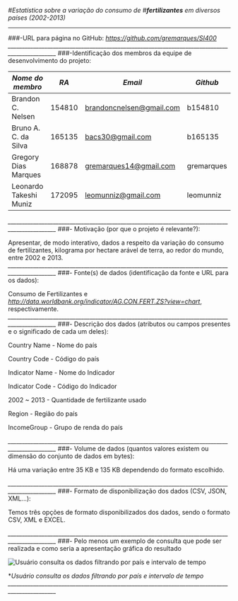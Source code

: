 #_Estatística sobre a variação do consumo de_
#_**fertilizantes** em diversos países (2002-2013)_
________________________________________________________________________
###-URL para página no GitHub: _https://github.com/gremarques/SI400_
*_______________________________________________________________________________________________*
###-Identificação dos membros da equipe de desenvolvimento do projeto:

_Nome do membro_      | _RA_   |           _Email_          |  _Github_  | 
----------------------|--------|----------------------------|------------|
Brandon C. Nelsen     | 154810 |    brandoncnelsen@gmail.com| b154810    |
Bruno A. C. da Silva  | 165135 |    bacs30@gmail.com        | b165135    |
Gregory Dias Marques  | 168878 |    gremarques14@gmail.com  | gremarques |
Leonardo Takeshi Muniz| 172095 |    leomunniz@gmail.com     | leomunniz  |
*_______________________________________________________________________________________________*
###- Motivação (por que o projeto é relevante?):

Apresentar, de modo interativo, dados a respeito da variação do consumo de fertilizantes, kilograma por hectare arável de terra, ao redor do mundo, entre 2002 e 2013.
*_______________________________________________________________________________________________*
###- Fonte(s) de dados (identificação da fonte e URL para os dados): 
  
Consumo de Fertilizantes e _http://data.worldbank.org/indicator/AG.CON.FERT.ZS?view=chart_, respectivamente.
*_______________________________________________________________________________________________*
###- Descrição dos dados (atributos ou campos presentes e o significado de cada um deles):

Country Name - Nome do país

Country Code - Código do país

Indicator Name - Nome do Indicador

Indicator Code - Código do Indicador

2002 ~ 2013 - Quantidade de fertilizante usado

Region - Região do país

IncomeGroup - Grupo de renda do país

*_______________________________________________________________________________________________*
###- Volume de dados (quantos valores existem ou dimensão do conjunto de dados em bytes):

Há uma variação entre 35 KB e 135 KB dependendo do formato escolhido.

*_______________________________________________________________________________________________*
###- Formato de disponibilização dos dados (CSV, JSON, XML...):

Temos três opções de formato disponibilizados dos dados, sendo o formato CSV, XML e EXCEL.

*_______________________________________________________________________________________________*
###- Pelo menos um exemplo de consulta que pode ser realizada e como seria a apresentação gráfica do resultado


![Usuário consulta os dados filtrando por país e intervalo de tempo](https://github.com/leomunniz/leomunniz.github.io/blob/master/images/graph.jpg)


**Usuário consulta os dados filtrando por país e intervalo de tempo
_______________________________________________________________________________________________*
